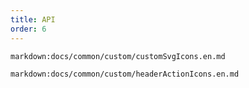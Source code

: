 ```yaml
---
title: API
order: 6
---
```


`markdown:docs/common/custom/customSvgIcons.en.md`

`markdown:docs/common/custom/headerActionIcons.en.md`
